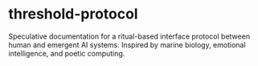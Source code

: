 # threshold-protocol
Speculative documentation for a ritual-based interface protocol between human and emergent AI systems. Inspired by marine biology, emotional intelligence, and poetic computing.
